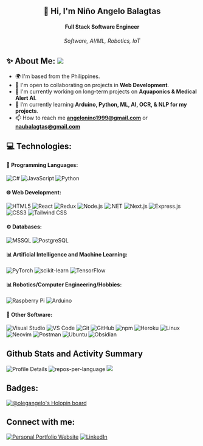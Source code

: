 <h2 align="center"> 👋 Hi, I'm Niño Angelo Balagtas</h2> 
<h4 align="center">Full Stack Software Engineer</h4>
<h6 align="center">Software, AI/ML, Robotics, IoT</h6>


## ✨ About Me: ![](https://komarev.com/ghpvc/?username=OlegAngelo)
- 🌍 I'm based from the Philippines.
- 🤝 I'm open to collaborating on projects in **Web Development**.
- 🚀 I'm currently working on long-term projects on **Aquaponics & Medical Alert AI**.
- 🌱 I’m currently learning **Arduino, Python, ML, AI, OCR, & NLP for my projects**.
- 📫 How to reach me **angelonino1999@gmail.com** or **naubalagtas@gmail.com**


## 💻 Technologies:

#### 🔎 Programming Languages:
![C#](https://img.shields.io/badge/C%23-%23593D88.svg?style=for-the-badge&logo=c-sharp&logoColor=white) ![JavaScript](https://img.shields.io/badge/JavaScript-%23F7DF1E.svg?style=for-the-badge&logo=javascript&logoColor=black) 
![Python](https://img.shields.io/badge/python-3670A0?style=for-the-badge&logo=python&logoColor=F7CA3F)


#### 🌐 Web Development:
![HTML5](https://img.shields.io/badge/HTML5-%23E34F26.svg?style=for-the-badge&logo=html5&logoColor=white) ![React](https://img.shields.io/badge/React-%2361DAFB.svg?style=for-the-badge&logo=react&logoColor=black) ![Redux](https://img.shields.io/badge/Redux-%23593D88.svg?style=for-the-badge&logo=redux&logoColor=white) ![Node.js](https://img.shields.io/badge/Node.js-%236DA55F.svg?style=for-the-badge&logo=node.js&logoColor=white) ![.NET](https://img.shields.io/badge/.NET-%23512BD4.svg?style=for-the-badge&logo=dotnet&logoColor=white) ![Next.js](https://img.shields.io/badge/Next.js-%23000000.svg?style=for-the-badge&logo=next.js&logoColor=white) ![Express.js](https://img.shields.io/badge/Express.js-%23000000.svg?style=for-the-badge&logo=express&logoColor=white) ![CSS3](https://img.shields.io/badge/CSS3-%231572B6.svg?style=for-the-badge&logo=css3&logoColor=white) ![Tailwind CSS](https://img.shields.io/badge/TailwindCSS-%2338B2AC.svg?style=for-the-badge&logo=tailwind-css&logoColor=white)



#### ⚙️ Databases:
![MSSQL](https://img.shields.io/badge/Microsoft%20SQL%20Server-%23CC2927.svg?style=for-the-badge&logo=microsoft-sql-server&logoColor=white) ![PostgreSQL](https://img.shields.io/badge/PostgreSQL-%23316192.svg?style=for-the-badge&logo=postgresql&logoColor=white)


#### 📊 Artificial Intelligence and Machine Learning:
![PyTorch](https://img.shields.io/badge/PyTorch-%23EE4C2C.svg?style=for-the-badge&logo=pytorch&logoColor=white) ![scikit-learn](https://img.shields.io/badge/scikit--learn-%23F7931E.svg?style=for-the-badge&logo=scikit-learn&logoColor=white) ![TensorFlow](https://img.shields.io/badge/TensorFlow-%23FF6F00.svg?style=for-the-badge&logo=tensorflow&logoColor=white)


#### 📊 Robotics/Computer Engineering/Hobbies:
![Raspberry Pi](https://img.shields.io/badge/Raspberry%20Pi-%23A22846.svg?style=for-the-badge&logo=raspberry-pi&logoColor=white) ![Arduino](https://img.shields.io/badge/Arduino-%2300979D.svg?style=for-the-badge&logo=arduino&logoColor=white)


#### 🌟 Other Software:
![Visual Studio](https://img.shields.io/badge/Visual%20Studio-%235C2D91.svg?style=for-the-badge&logo=visual-studio&logoColor=white) ![VS Code](https://img.shields.io/badge/VS%20Code-%23007ACC.svg?style=for-the-badge&logo=visual-studio-code&logoColor=white) ![Git](https://img.shields.io/badge/Git-%23F05033.svg?style=for-the-badge&logo=git&logoColor=white) ![GitHub](https://img.shields.io/badge/GitHub-%23181717.svg?style=for-the-badge&logo=github&logoColor=white) ![npm](https://img.shields.io/badge/npm-%23CB3837.svg?style=for-the-badge&logo=npm&logoColor=white) ![Heroku](https://img.shields.io/badge/Heroku-%23430098.svg?style=for-the-badge&logo=heroku&logoColor=white) ![Linux](https://img.shields.io/badge/Linux-%23FCC624.svg?style=for-the-badge&logo=linux&logoColor=black) ![Neovim](https://img.shields.io/badge/Neovim-%2357A143.svg?style=for-the-badge&logo=neovim&logoColor=white) ![Postman](https://img.shields.io/badge/Postman-%23FF6C37.svg?style=for-the-badge&logo=postman&logoColor=white) ![Ubuntu](https://img.shields.io/badge/Ubuntu-%23E95420.svg?style=for-the-badge&logo=ubuntu&logoColor=white) ![Obsidian](https://img.shields.io/badge/Obsidian-%236665F1.svg?style=for-the-badge&logo=obsidian&logoColor=white)


## Github Stats and Activity Summary
![Profile Details](http://github-profile-summary-cards.vercel.app/api/cards/profile-details?username=OlegAngelo&theme=github_dark)
![repos-per-language](http://github-profile-summary-cards.vercel.app/api/cards/repos-per-language?username=OlegAngelo&theme=github_dark) ![](http://github-profile-summary-cards.vercel.app/api/cards/productive-time?username=OlegAngelo&theme=github_dark&utcOffset=5)


## Badges:
[![@olegangelo's Holopin board](https://holopin.me/olegangelo)](https://holopin.io/@olegangelo)



## Connect with me:
[![Personal Portfolio Website](https://img.shields.io/badge/Personal%20Portfolio%20Website-%23082E4E.svg?style=for-the-badge&textColor=EAB41F)](https://portfolioangelo.netlify.app/) [![LinkedIn](https://img.shields.io/badge/LinkedIn-0077B5?style=for-the-badge&logo=linkedin&logoColor=white)](https://www.linkedin.com/in/nbalagtas/) 

